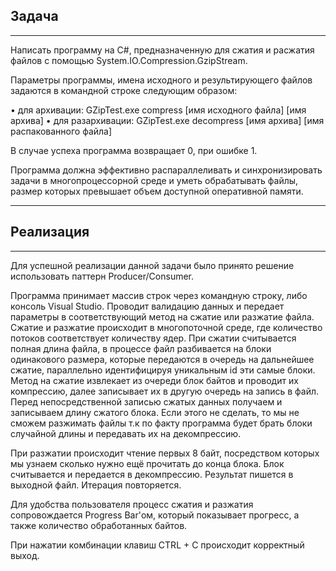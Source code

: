 <h2><b>Задача</b></h2>
<hr/>
Написать программу на C#, предназначенную для сжатия и расжатия файлов с помощью System.IO.Compression.GzipStream.

Параметры программы, имена исходного и результирующего файлов задаются в командной строке следующим образом:

•	для архивации: GZipTest.exe compress [имя исходного файла] [имя архива]
•	для разархивации: GZipTest.exe decompress  [имя архива] [имя распакованного файла]

В случае успеха программа возвращает 0, при ошибке  1.

Программа должна эффективно распараллеливать и синхронизировать задачи в многопроцессорной среде и уметь обрабатывать файлы, размер которых превышает объем доступной оперативной памяти.
______________________

<h2><b>Реализация</b></h2>
<hr/>
Для успешной реализации данной задачи было принято решение использовать паттерн Producer/Consumer.

Программа принимает массив строк через командную строку, либо консоль Visual Studio. Проводит валидацию данных и передает параметры в соответствующий метод на сжатие или разжатие файла. Сжатие и разжатие происходит в многопоточной среде, где количество потоков соответствует количеству ядер. При сжатии считывается полная длина файла, в процессе файл разбивается на блоки одинакового размера, которые передаются в очередь на дальнейшее сжатие, параллельно идентифицируя уникальным id эти самые блоки. Метод на сжатие извлекает из очереди блок байтов и проводит их компрессию, далее записывает их в другую очередь на запись в файл.  Перед непосредственной записью сжатых данных получаем и записываем длину сжатого блока. Если этого не сделать, то мы не сможем разжимать файлы т.к по факту программа будет брать блоки случайной длины и передавать их на декомпрессию. 

При разжатии происходит чтение первых 8 байт, посредством которых мы узнаем сколько нужно ещё прочитать до конца блока. Блок считывается и передается в декомпрессию. Результат пишется в выходной файл. Итерация повторяется.

Для удобства пользователя процесс сжатия и разжатия сопровождается Progress Bar'ом, который показывает прогресс, а также количество обработанных байтов. 

При нажатии комбинации клавиш CTRL + C происходит корректный выход.
